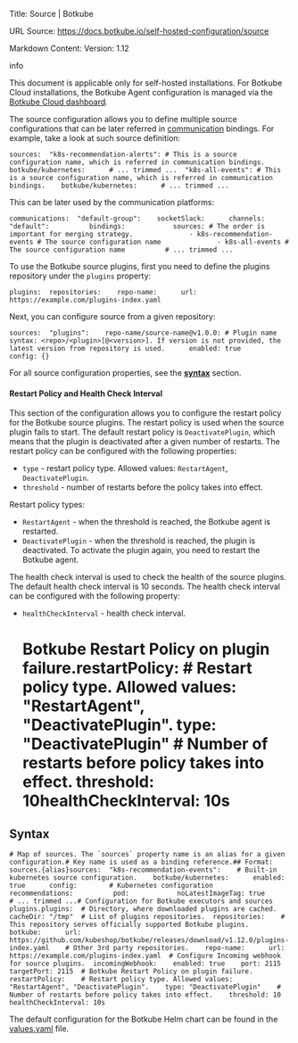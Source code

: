Title: Source | Botkube

URL Source: https://docs.botkube.io/self-hosted-configuration/source

Markdown Content:
Version: 1.12

info

This document is applicable only for self-hosted installations. For Botkube Cloud installations, the Botkube Agent configuration is managed via the [Botkube Cloud dashboard](https://app.botkube.io/).

The source configuration allows you to define multiple source configurations that can be later referred in [communication](https://docs.botkube.io/self-hosted-configuration/communication) bindings. For example, take a look at such source definition:

    sources:  "k8s-recommendation-alerts": # This is a source configuration name, which is referred in communication bindings.    botkube/kubernetes:      # ... trimmed ...  "k8s-all-events": # This is a source configuration name, which is referred in communication bindings.    botkube/kubernetes:      # ... trimmed ...

This can be later used by the communication platforms:

    communications:  "default-group":    socketSlack:      channels:        "default":          bindings:            sources: # The order is important for merging strategy.              - k8s-recommendation-events # The source configuration name              - k8s-all-events # The source configuration name          # ... trimmed ...

To use the Botkube source plugins, first you need to define the plugins repository under the `plugins` property:

    plugins:  repositories:    repo-name:      url: https://example.com/plugins-index.yaml

Next, you can configure source from a given repository:

    sources:  "plugins":    repo-name/source-name@v1.0.0: # Plugin name syntax: <repo>/<plugin>[@<version>]. If version is not provided, the latest version from repository is used.      enabled: true      config: {}

For all source configuration properties, see the [**syntax**](#syntax) section.

#### Restart Policy and Health Check Interval[​](#restart-policy-and-health-check-interval "Direct link to Restart Policy and Health Check Interval")

This section of the configuration allows you to configure the restart policy for the Botkube source plugins. The restart policy is used when the source plugin fails to start. The default restart policy is `DeactivatePlugin`, which means that the plugin is deactivated after a given number of restarts. The restart policy can be configured with the following properties:

*   `type` - restart policy type. Allowed values: `RestartAgent`, `DeactivatePlugin`.
*   `threshold` - number of restarts before the policy takes into effect.

Restart policy types:

*   `RestartAgent` - when the threshold is reached, the Botkube agent is restarted.
*   `DeactivatePlugin` - when the threshold is reached, the plugin is deactivated. To activate the plugin again, you need to restart the Botkube agent.

The health check interval is used to check the health of the source plugins. The default health check interval is 10 seconds. The health check interval can be configured with the following property:

*   `healthCheckInterval` - health check interval.

    # Botkube Restart Policy on plugin failure.restartPolicy:  # Restart policy type. Allowed values: "RestartAgent", "DeactivatePlugin".  type: "DeactivatePlugin"  # Number of restarts before policy takes into effect.  threshold: 10healthCheckInterval: 10s

Syntax[​](#syntax "Direct link to Syntax")
------------------------------------------

    # Map of sources. The `sources` property name is an alias for a given configuration.# Key name is used as a binding reference.## Format: sources.{alias}sources:  "k8s-recommendation-events":    # Built-in kubernetes source configuration.    botkube/kubernetes:      enabled: true      config:        # Kubernetes configuration        recommendations:          pod:            noLatestImageTag: true        # ... trimmed ...# Configuration for Botkube executors and sources plugins.plugins:  # Directory, where downloaded plugins are cached.  cacheDir: "/tmp"  # List of plugins repositories.  repositories:    # This repository serves officially supported Botkube plugins.    botkube:      url: https://github.com/kubeshop/botkube/releases/download/v1.12.0/plugins-index.yaml    # Other 3rd party repositories.    repo-name:      url: https://example.com/plugins-index.yaml  # Configure Incoming webhook for source plugins.  incomingWebhook:    enabled: true    port: 2115    targetPort: 2115  # Botkube Restart Policy on plugin failure.  restartPolicy:    # Restart policy type. Allowed values: "RestartAgent", "DeactivatePlugin".    type: "DeactivatePlugin"    # Number of restarts before policy takes into effect.    threshold: 10  healthCheckInterval: 10s

The default configuration for the Botkube Helm chart can be found in the [values.yaml](https://github.com/kubeshop/botkube/blob/main/helm/botkube/values.yaml) file.
